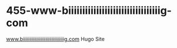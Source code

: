 # 455-www-biiiiiiiiiiiiiiiiiiiiiiiiiiiiiiiiig-com
www.biiiiiiiiiiiiiiiiiiiiiiiiiiiiiiiiig.com Hugo Site
